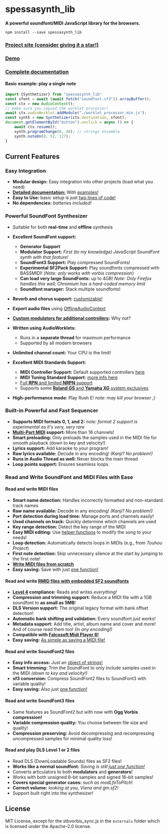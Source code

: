 # spessasynth_lib
**A powerful soundfont/MIDI JavaScript library for the browsers.**

```shell
npm install --save spessasynth_lib
```

### [Project site (consider giving it a star!)](https://github.com/spessasus/SpessaSynth)
### [Demo](https://spessasus.github.io/SpessaSynth)

### [Complete documentation](https://github.com/spessasus/SpessaSynth/wiki/Usage-As-Library)

#### Basic example: play a single note
```js
import {Synthetizer} from "spessasynth_lib"
const sfont = await (await fetch("soundfont.sf3")).arrayBuffer();
const ctx = new AudioContext();
// make sure you copied the worklet processor!
await ctx.audioWorklet.addModule("./worklet_processor.min.js");
const synth = new Synthetizer(ctx.destination, sfont);
document.getElementById("button").onclick = async () => {
    await ctx.resume();
    synth.programChange(0, 48); // strings ensemble
    synth.noteOn(0, 52, 127);
}
```

## Current Features

### Easy Integration
- **Modular design:** Easy integration into other projects (load what you need)
- **[Detailed documentation:](https://github.com/spessasus/SpessaSynth/wiki/Home)** With [examples!](https://github.com/spessasus/SpessaSynth/wiki/Usage-As-Library#examples)
- **Easy to Use:** basic setup is just [two lines of code!](https://github.com/spessasus/SpessaSynth/wiki/Usage-As-Library#minimal-setup)
- **No dependencies:** _batteries included!_

### Powerful SoundFont Synthesizer
- Suitable for both **real-time** and **offline** synthesis
- **Excellent SoundFont support:**
  - **Generator Support**
  - **Modulator Support:** *First (to my knowledge) JavaScript SoundFont synth with that feature!*
  - **SoundFont3 Support:** Play compressed SoundFonts!
  - **Experimental SF2Pack Support:** Play soundfonts compressed with BASSMIDI! (*Note: only works with vorbis compression*)
  - **Can load very large SoundFonts:** up to 4GB! *Note: Only Firefox handles this well; Chromium has a hard-coded memory limit*
  - **Soundfont manager:** Stack multiple soundfonts!
- **Reverb and chorus support:** [customizable!](https://github.com/spessasus/SpessaSynth/wiki/Synthetizer-Class#effects-configuration-object)
- **Export audio files** using [OfflineAudioContext](https://developer.mozilla.org/en-US/docs/Web/API/OfflineAudioContext)
- **[Custom modulators for additional controllers](https://github.com/spessasus/SpessaSynth/wiki/Modulator-Class#default-modulators):** Why not?
- **Written using AudioWorklets:**
  - Runs in a **separate thread** for maximum performance
  - Supported by all modern browsers
- **Unlimited channel count:** Your CPU is the limit!
- **Excellent MIDI Standards Support:**
  - **MIDI Controller Support:** Default supported controllers [here](https://github.com/spessasus/SpessaSynth/wiki/MIDI-Implementation#supported-controllers)
  - **MIDI Tuning Standard Support:** [more info here](https://github.com/spessasus/SpessaSynth/wiki/MIDI-Implementation#midi-tuning-standard)
  - [Full **RPN** and limited **NRPN** support](https://github.com/spessasus/SpessaSynth/wiki/MIDI-Implementation#supported-registered-parameters)
  - Supports some [**Roland GS** and **Yamaha XG** system exclusives](https://github.com/spessasus/SpessaSynth/wiki/MIDI-Implementation#supported-system-exclusives)

- **High-performance mode:** Play Rush E! _note: may kill your browser ;)_

### Built-in Powerful and Fast Sequencer
- **Supports MIDI formats 0, 1, and 2:** _note: format 2 support is experimental as it's very, very rare_
- **[Multi-Port MIDI](https://github.com/spessasus/SpessaSynth/wiki/About-Multi-Port) support:** More than 16 channels!
- **Smart preloading:** Only preloads the samples used in the MIDI file for smooth playback (down to key and velocity!)
- **Lyrics support:** Add karaoke to your program!
- **Raw lyrics available:** Decode in any encoding! *(Kanji? No problem!)*
- **Runs in Audio Thread as well:** Never blocks the main thread
- **Loop points support:** Ensures seamless loops

### Read and Write SoundFont and MIDI Files with Ease
#### Read and write MIDI files
- **Smart name detection:** Handles incorrectly formatted and non-standard track names
- **Raw name available:** Decode in any encoding! *(Kanji? No problem!)*
- **Port detection during load time:** Manage ports and channels easily!
- **Used channels on track:** Quickly determine which channels are used
- **Key range detection:** Detect the key range of the MIDI
- **Easy MIDI editing:** Use [helper functions](https://github.com/spessasus/SpessaSynth/wiki/Writing-MIDI-Files#modifymidi) to modify the song to your needs!
- **Loop detection:** Automatically detects loops in MIDIs (e.g., from _Touhou Project_)
- **First note detection:** Skip unnecessary silence at the start by jumping to the first note!
- **[Write MIDI files from scratch](https://github.com/spessasus/SpessaSynth/wiki/Creating-MIDI-Files)**
- **Easy saving:** Save with just [one function!](https://github.com/spessasus/SpessaSynth/wiki/Writing-MIDI-Files#writemidifile)

#### Read and write [RMID files with embedded SF2 soundfonts](https://github.com/spessasus/sf2-rmidi-specification#readme)
- **[Level 4](https://github.com/spessasus/sf2-rmidi-specification#level-4) compliance:** Reads and writes *everything!*
- **Compression and trimming support:** Reduce a MIDI file with a 1GB soundfont to **as small as 5MB**!
- **DLS Version support:** The original legacy format with bank offset detection!
- **Automatic bank shifting and validation:** Every soundfont *just works!*
- **Metadata support:** Add title, artist, album name and cover and more! And of course read them too! *(In any encoding!)*
- **Compatible with [Falcosoft Midi Player 6!](https://falcosoft.hu/softwares.html#midiplayer)**
- **Easy saving:** [As simple as saving a MIDI file!](https://github.com/spessasus/SpessaSynth/wiki/Writing-MIDI-Files#writermidi)

#### Read and write SoundFont2 files
- **Easy info access:** Just an [object of strings!](https://github.com/spessasus/SpessaSynth/wiki/SoundFont2-Class#soundfontinfo)
- **Smart trimming:** Trim the SoundFont to only include samples used in the MIDI *(down to key and velocity!)*
- **sf3 conversion:** Compress SoundFont2 files to SoundFont3 with variable quality!
- **Easy saving:** Also just [one function!](https://github.com/spessasus/SpessaSynth/wiki/SoundFont2-Class#write)

#### Read and write SoundFont3 files
- Same features as SoundFont2 but with now with **Ogg Vorbis compression!**
- **Variable compression quality:** You choose between file size and quality!
- **Compression preserving:** Avoid decompressing and recompressing uncompressed samples for minimal quality loss!

#### Read and play DLS Level 1 or 2 files
- Read DLS (DownLoadable Sounds) files as SF2 files!
- **Works like a normal soundfont:** *Saving is still [just one function!](https://github.com/spessasus/SpessaSynth/wiki/SoundFont2-Class#write)*
- Converts articulators to both **modulators** and **generators**!
- Works with both unsigned 8-bit samples and signed 16-bit samples!
- **Covers special generator cases:** *such as modLfoToPitch*!
- **Correct volume:** *looking at you, Viena and gm.sf2!*
- Support built right into the synthesizer!

## License
MIT License, except for the stbvorbis_sync.js in the `externals` folder which is licensed under the Apache-2.0 license.